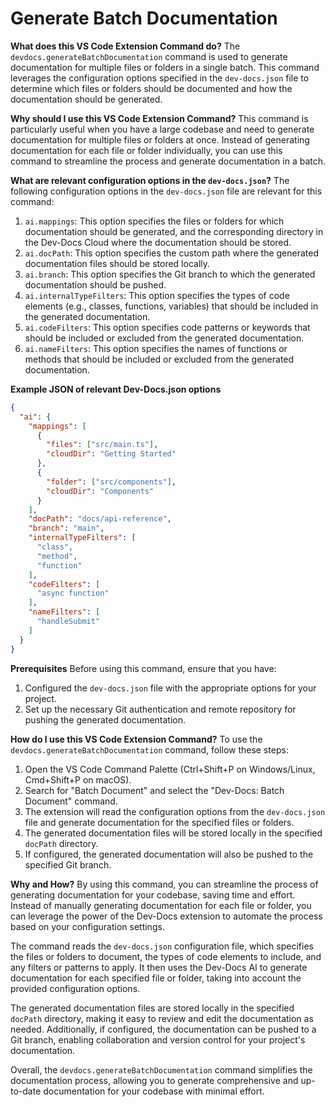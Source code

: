 
  
  # **Generate Batch Documentation**

**What does this VS Code Extension Command do?**
The `devdocs.generateBatchDocumentation` command is used to generate documentation for multiple files or folders in a single batch. This command leverages the configuration options specified in the `dev-docs.json` file to determine which files or folders should be documented and how the documentation should be generated.

**Why should I use this VS Code Extension Command?**
This command is particularly useful when you have a large codebase and need to generate documentation for multiple files or folders at once. Instead of generating documentation for each file or folder individually, you can use this command to streamline the process and generate documentation in a batch.

**What are relevant configuration options in the `dev-docs.json`?**
The following configuration options in the `dev-docs.json` file are relevant for this command:

1. `ai.mappings`: This option specifies the files or folders for which documentation should be generated, and the corresponding directory in the Dev-Docs Cloud where the documentation should be stored.
2. `ai.docPath`: This option specifies the custom path where the generated documentation files should be stored locally.
3. `ai.branch`: This option specifies the Git branch to which the generated documentation should be pushed.
4. `ai.internalTypeFilters`: This option specifies the types of code elements (e.g., classes, functions, variables) that should be included in the generated documentation.
5. `ai.codeFilters`: This option specifies code patterns or keywords that should be included or excluded from the generated documentation.
6. `ai.nameFilters`: This option specifies the names of functions or methods that should be included or excluded from the generated documentation.

**Example JSON of relevant Dev-Docs.json options**
```json
{
  "ai": {
    "mappings": [
      {
        "files": ["src/main.ts"],
        "cloudDir": "Getting Started"
      },
      {
        "folder": ["src/components"],
        "cloudDir": "Components"
      }
    ],
    "docPath": "docs/api-reference",
    "branch": "main",
    "internalTypeFilters": [
      "class",
      "method",
      "function"
    ],
    "codeFilters": [
      "async function"
    ],
    "nameFilters": [
      "handleSubmit"
    ]
  }
}
```

**Prerequisites**
Before using this command, ensure that you have:
1. Configured the `dev-docs.json` file with the appropriate options for your project.
2. Set up the necessary Git authentication and remote repository for pushing the generated documentation.

**How do I use this VS Code Extension Command?**
To use the `devdocs.generateBatchDocumentation` command, follow these steps:

1. Open the VS Code Command Palette (Ctrl+Shift+P on Windows/Linux, Cmd+Shift+P on macOS).
2. Search for "Batch Document" and select the "Dev-Docs: Batch Document" command.
3. The extension will read the configuration options from the `dev-docs.json` file and generate documentation for the specified files or folders.
4. The generated documentation files will be stored locally in the specified `docPath` directory.
5. If configured, the generated documentation will also be pushed to the specified Git branch.

**Why and How?**
By using this command, you can streamline the process of generating documentation for your codebase, saving time and effort. Instead of manually generating documentation for each file or folder, you can leverage the power of the Dev-Docs extension to automate the process based on your configuration settings.

The command reads the `dev-docs.json` configuration file, which specifies the files or folders to document, the types of code elements to include, and any filters or patterns to apply. It then uses the Dev-Docs AI to generate documentation for each specified file or folder, taking into account the provided configuration options.

The generated documentation files are stored locally in the specified `docPath` directory, making it easy to review and edit the documentation as needed. Additionally, if configured, the documentation can be pushed to a Git branch, enabling collaboration and version control for your project's documentation.

Overall, the `devdocs.generateBatchDocumentation` command simplifies the documentation process, allowing you to generate comprehensive and up-to-date documentation for your codebase with minimal effort.
  
  